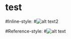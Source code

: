 # test


#Inline-style: 
#![alt text2](https://github.com/hamsterguard/test/blob/master/Carton-v1-tint.png "Logo Title Text 1")

#Reference-style: 
#![alt text][logo]

[logo]: https://github.com/hamsterguard/test/blob/master/Carton-v1-tint.png "Logo Title Text 2"
